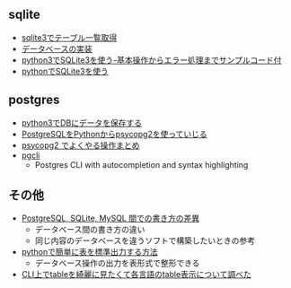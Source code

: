 ## sqlite
  - [sqlite3でテーブル一覧取得](https://crimnut.hateblo.jp/entry/2018/04/17/172709)
  - [データベースの実装](http://memopy.hatenadiary.jp/entry/2017/03/05/231859)
  - [python3でSQLite3を使う-基本操作からエラー処理までサンプルコード付](https://www.craneto.co.jp/archives/1248/)
  - [pythonでSQLite3を使う](https://nekodeki.com/python%E3%81%A7sqlite3%E3%82%92%E4%BD%BF%E3%81%86/)

## postgres
  - [python3でDBにデータを保存する](https://qiita.com/yokotate/items/cec2dfcdfe88e37b82dd)
  - [PostgreSQLをPythonからpsycopg2を使っていじる](https://tdoc.info/blog/2012/12/05/psycopg2.html)
  - [psycopg2 でよくやる操作まとめ](https://qiita.com/hoto17296/items/0ca1569d6fa54c7c4732)
  - [pgcli](https://github.com/dbcli/pgcli)
    - Postgres CLI with autocompletion and syntax highlighting

## その他
  - [PostgreSQL, SQLite, MySQL 間での書き方の差異](https://scientre.hateblo.jp/entry/20151225/postgres_mysql)
    - データベース間の書き方の違い
    - 同じ内容のデータベースを違うソフトで構築したいときの参考
  - [pythonで簡単に表を標準出力する方法](https://hacknote.jp/archives/51659/)
    - データベース操作の出力を表形式で整形できる
  - [CLI上でtableを綺麗に見たくて各言語のtable表示について調べた](https://vaaaaaanquish.hatenablog.com/entry/2018/05/03/231201)